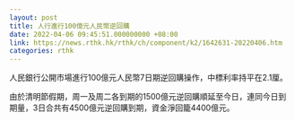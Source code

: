 ```yaml
---
layout: post
title: 人行進行100億元人民幣逆回購
date: 2022-04-06 09:45:51.000000000 +08:00
link: https://news.rthk.hk/rthk/ch/component/k2/1642631-20220406.htm
categories: rthk
---
```


人民銀行公開市場進行100億元人民幣7日期逆回購操作，中標利率持平在2.1厘。

由於清明節假期，周一及周二各到期的1500億元逆回購順延至今日，連同今日到期量，3日合共有4500億元逆回購到期，資金淨回籠4400億元。
